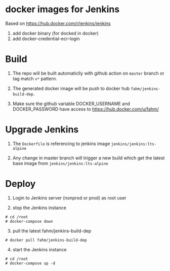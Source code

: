 docker images for Jenkins
=========================

Based on https://hub.docker.com/r/jenkins/jenkins

1. add docker binary (for docked in docker)
2. add docker-credential-ecr-login


# Build

1. The repo will be built automaticlly with github action on `master` branch or tag match `v*` pattern.

2. The generated docker image will be push to docker hub `fahm/jenkins-build-dep`.

3. Make sure the github variable DOCKER_USERNAME and DOCKER_PASSWORD have access to https://hub.docker.com/u/fahm/

# Upgrade Jenkins

1. The `Dockerfile` is referencing to jenkins image `jenkins/jenkins:lts-alpine`

2. Any change in master branch will trigger a new build which get the latest base image from `jenkins/jenkins:lts-alpine`

# Deploy

1. Login to Jenkins server (nonprod or prod) as root user

2. stop the Jenkins instance

```
# cd /root
# docker-compose down
```

3. pull the latest fahm/jenkins-build-dep

```
# docker pull fahm/jenkins-build-dep
```

4. start the Jenkins instance

```
# cd /root
# docker-compose up -d
```
